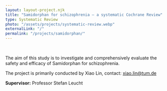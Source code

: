```yaml
---
layout: layout-project.njk
title: "Samidorphan for schizophrenia – a systematic Cochrane Review"
type: Systematic Review
photo: "/assets/projects/systematic-review.webp"
externalLink: "/"
permalink: "/projects/samidorphan/"
---
```


<br>

The aim of this study is to investigate and comprehensively evaluate the safety and efficacy of Samidorphan for schizophrenia.

The project is primarily conducted by Xiao Lin, contact: [xiao.lin@tum.de](xiao.lin@tum.de)

**Supervisor:** Professor Stefan Leucht

